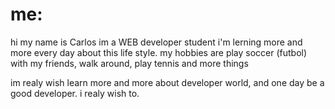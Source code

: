 # me:
hi my name is Carlos im a WEB developer student i'm lerning more and more every day about this life style.
my hobbies are play soccer (futbol) with my friends, walk around, play tennis and more things

im realy wish learn more and more about developer world, and one day be a good developer. i realy wish to.
